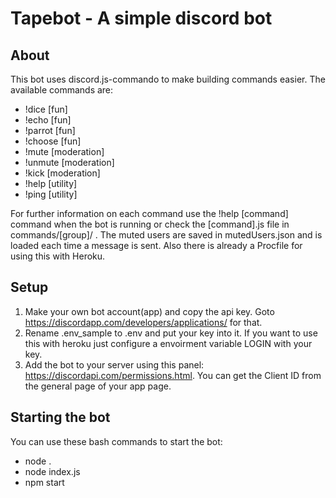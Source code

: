 Tapebot - A simple discord bot
==============================

About
-----
This bot uses discord.js-commando to make building commands easier. The available commands are:
- !dice [fun]
- !echo [fun]
- !parrot [fun]
- !choose [fun]
- !mute [moderation]
- !unmute [moderation]
- !kick [moderation]
- !help [utility]
- !ping [utility]

For further information on each command use the !help [command] command when the bot is running or check the [command].js file in commands/[group]/ .
The muted users are saved in mutedUsers.json and is loaded each time a message is sent.
Also there is already a Procfile for using this with Heroku.

Setup
-----
1. Make your own bot account(app) and copy the api key. Goto <https://discordapp.com/developers/applications/> for that.
2. Rename .env_sample to .env and put your key into it. If you want to use this with heroku just configure a envoirment variable LOGIN with your key.
3. Add the bot to your server using this panel: <https://discordapi.com/permissions.html>. You can get the Client ID from the general page of your app page.

Starting the bot
----------------
You can use these bash commands to start the bot:
- node .
- node index.js
- npm start
